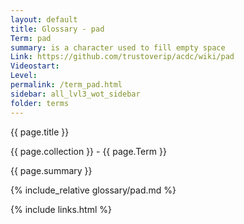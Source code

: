```yaml
---
layout: default
title: Glossary - pad
Term: pad
summary: is a character used to fill empty space
Link: https://github.com/trustoverip/acdc/wiki/pad 
Videostart: 
Level: 
permalink: /term_pad.html
sidebar: all_lvl3_wot_sidebar
folder: terms
---
```


{{ page.title }}

{{ page.collection }} - {{ page.Term }}

   {{ page.summary }}

{% include_relative glossary/pad.md %}

 {% include links.html %} 
